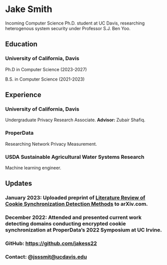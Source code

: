 # Jake Smith
Incoming Computer Science Ph.D. student at UC Davis, researching heterogenous system security under Professor S.J. Ben Yoo.

## Education
### University of California, Davis
Ph.D in Computer Science (2023-2027)

B.S. in Computer Science (2021-2023)

## Experience
### University of California, Davis
Undergraduate Privacy Research Associate. **Advisor:** Zubair Shafiq.

### ProperData
Researching Network Privacy Measurement. 

### USDA Sustainable Agricultural Water Systems Research
Machine learning engineer.

## Updates
### January 2023: Uploaded preprint of [Literature Review of Cookie Synchronization Detection Methods](arxiv.org/abs/2301.02619) to arXiv.com.
### December 2022: Attended and presented current work detecting domains conducting encrypted cookie synchronization at ProperData’s 2022 Symposium at UC Irvine.


### GitHub: https://github.com/jakess22
### Contact: @jsssmit@ucdavis.edu
